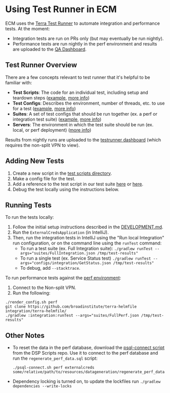 # Using Test Runner in ECM

ECM uses the [Terra Test Runner](https://github.com/DataBiosphere/terra-test-runner) to automate integration and performance tests. At the moment:
* Integration tests are run on PRs only (but may eventually be run nightly).
* Performance tests are run nightly in the perf environment and results are uploaded to the [QA Dashboard](https://trdash.dsp-eng-tools.broadinstitute.org/).

## Test Runner Overview

There are a few concepts relevant to test runner that it's helpful to be familiar with:
* **Test Scripts**: The code for an individual test, including setup and teardown steps ([example](src/main/java/scripts/testscripts/GetVersion.java), [more info](https://github.com/DataBiosphere/terra-test-runner#Test-Script))
* **Test Configs**: Describes the environment, number of threads, etc. to use for a test ([example](src/main/resources/configs/perf/GetStatus.json), [more info](https://github.com/DataBiosphere/terra-test-runner#test-configuration))
* **Suites**: A set of test configs that should be run together (ex. a perf or integration test suite) ([example](src/main/resources/suites/FullPerf.json), [more info](https://github.com/DataBiosphere/terra-test-runner#test-suite))
* **Servers**: The environment in which the test suite should be run (ex. local, or perf deployment) ([more info](https://github.com/DataBiosphere/terra-test-runner#add-a-new-server-specification))

Results from nightly runs are uploaded to the [testrunner dashboard](https://trdash.dsp-eng-tools.broadinstitute.org/#) (which requires the non-split VPN to view).

## Adding New Tests

1. Create a new script in the [test scripts directory](src/main/java/scripts/testscripts).
2. Make a config file for the test.
2. Add a reference to the test script in our test suite [here](src/main/resources/suites/FullIntegration.json) or [here](src/main/resources/suites/FullPerf.json).
3. Debug the test locally using the instructions below.


## Running Tests


To run the tests locally:

1. Follow the initial setup instructions described in the [DEVELOPMENT.md](../DEVELOPMENT.md).
2. Run the `ExternalCredsApplication` (in IntelliJ).
3. Then, run the integration tests in IntelliJ using the "Run local Integration" run configuration, or on the command line using the `runTest` command:
   - To run a test suite (ex. Full Integration suite):
     `./gradlew runTest --args="suites/FullIntegration.json /tmp/test-results"`
   - To run a single test (ex. Service Status test)
     `./gradlew runTest --args="configs/integration/GetStatus.json /tmp/test-results"`
   - To debug, add `--stacktrace`.

To run performance tests against the [perf environment](https://externalcreds.dsde-perf.broadinstitute.org/):

1. Connect to the Non-split VPN.
2. Run the following:
```
./render_config.sh perf
git clone https://github.com/broadinstitute/terra-helmfile integration/terra-helmfile/
./gradlew :integration:runTest --args="suites/FullPerf.json /tmp/test-results"
```

## Other Notes

* To reset the data in the perf database, download the [psql-connect script](https://github.com/broadinstitute/dsp-scripts/blob/master/firecloud/psql-connect.sh) from the DSP Scripts repo. Use it to connect to the perf database and run the `regenerate_perf_data.sql` script: 
  ```
  ./psql-connect.sh perf externalcreds some/relative/path/to/resources/datageneration/regenerate_perf_data.sql
  ```

* Dependency locking is turned on, to update the lockfiles run `./gradlew dependencies --write-locks`
